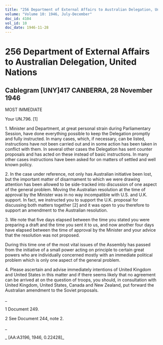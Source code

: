 ```yaml
---
title: "256 Department of External Affairs to Australian Delegation, United Nations"
volume: "Volume 10: 1946, July-December"
doc_id: 4104
vol_id: 10
doc_date: 1946-11-28
---
```


# 256 Department of External Affairs to Australian Delegation, United Nations

## Cablegram [UNY]417 CANBERRA, 28 November 1946

MOST IMMEDIATE

Your UN.796. [1]

1\. Minister and Department, at great personal strain during Parliamentary Session, have done everything possible to keep the Delegation promptly and fully instructed. In many cases, which, if necessary, can be listed, instructions have not been carried out and in some action has been taken in conflict with them. In several other cases the Delegation has sent counter proposals and has acted on these instead of basic instructions. In many other cases instructions have been asked for on matters of settled and well known policy.

2\. In the case under reference, not only has Australian initiative been lost, but the important matter of disarmament to which we were drawing attention has been allowed to be side-tracked into discussion of one aspect of the general problem. Moving the Australian resolution at the time of approval by the Minister was in no way incompatible with U.S. and U.K. support. In fact, we instructed you to support the U.K. proposal for discussing both matters together [2] and it was open to you therefore to support an amendment to the Australian resolution.

3\. We note that five days elapsed between the time you stated you were preparing a draft and the time you sent it to us, and now another four days have elapsed between the time of approval by the Minister and your advice that the resolution was not proposed.

During this time one of the most vital issues of the Assembly has passed from the initiative of a small power acting on principle to certain great powers who are individually concerned mostly with an immediate political problem which is only one aspect of the general problem.

4\. Please ascertain and advise immediately intentions of United Kingdom and United States in this matter and if there seems likely that no agreement can be arrived at on the question of troops, you should, in consultation with United Kingdom, United States, Canada and New Zealand, put forward the Australian amendment to the Soviet proposals.

_

1 Document 249.

2 See Document 244, note 2.

_

_ [AA:A3196, 1946, 0.22428]_

